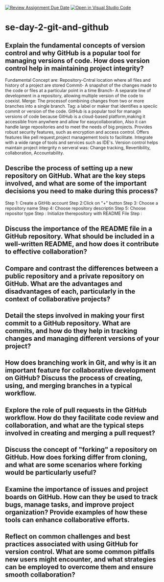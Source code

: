 [![Review Assignment Due Date](https://classroom.github.com/assets/deadline-readme-button-22041afd0340ce965d47ae6ef1cefeee28c7c493a6346c4f15d667ab976d596c.svg)](https://classroom.github.com/a/8wgCKhpZ)
[![Open in Visual Studio Code](https://classroom.github.com/assets/open-in-vscode-2e0aaae1b6195c2367325f4f02e2d04e9abb55f0b24a779b69b11b9e10269abc.svg)](https://classroom.github.com/online_ide?assignment_repo_id=18548623&assignment_repo_type=AssignmentRepo)
# se-day-2-git-and-github
## Explain the fundamental concepts of version control and why GitHub is a popular tool for managing versions of code. How does version control help in maintaining project integrity?
Fundamental Concept are:
Repository-Cntral location where all files and history of a project are stored
Commit- A snapshot of the changes made to the code or files at a particular point in a time
Branch- A separate line of development in a repository, allowing multiple version of the code to coexist.
Merge: The processof combining changes from two or more branches into a single branch.
Tag: a label or maker that identifies a speciic commit or version of the code.
GitHub is a popular tool  for managin versions of code because  GitHub is a cloud-based platform,making it accessible from anywhere and allow for easycollaboration, Also it can handle large repositories and to meet the needs of big projects. Provides robust security features, such as encryption and access control. Offers features like pell request,project management tools to facilitate. Integrate with a wide range of tools and services such as IDE's. 
Version control helps maintain project intergrity n serveral was:
Change tracking, Revertibility, collaboration, Accountability.

## Describe the process of setting up a new repository on GitHub. What are the key steps involved, and what are some of the important decisions you need to make during this process?
Step 1:
Create a GitHib account
Step 2:Click on "+" button
Step 3: Choose a repository name
Step 4: Choose repository descriptin
Step 5: Choose repositor type
Step : Initialize therepository with README File
Step : 
## Discuss the importance of the README file in a GitHub repository. What should be included in a well-written README, and how does it contribute to effective collaboration?

## Compare and contrast the differences between a public repository and a private repository on GitHub. What are the advantages and disadvantages of each, particularly in the context of collaborative projects?

## Detail the steps involved in making your first commit to a GitHub repository. What are commits, and how do they help in tracking changes and managing different versions of your project?

## How does branching work in Git, and why is it an important feature for collaborative development on GitHub? Discuss the process of creating, using, and merging branches in a typical workflow.

## Explore the role of pull requests in the GitHub workflow. How do they facilitate code review and collaboration, and what are the typical steps involved in creating and merging a pull request?

## Discuss the concept of "forking" a repository on GitHub. How does forking differ from cloning, and what are some scenarios where forking would be particularly useful?

## Examine the importance of issues and project boards on GitHub. How can they be used to track bugs, manage tasks, and improve project organization? Provide examples of how these tools can enhance collaborative efforts.

## Reflect on common challenges and best practices associated with using GitHub for version control. What are some common pitfalls new users might encounter, and what strategies can be employed to overcome them and ensure smooth collaboration?
